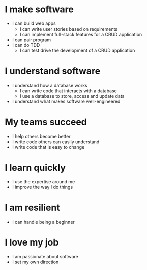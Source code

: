 # I make software
  - I can build web apps
    - I can write user stories based on requirements
    - I can implement full-stack features for a CRUD application
  - I can pair program
  - I can do TDD
    - I can test drive the development of a CRUD application

# I understand software
  - I understand how a database works
    - I can write code that interacts with a database
    - I use a database to store, access and update data
  - I understand what makes software well-engineered

# My teams succeed
  - I help others become better
  - I write code others can easily understand
  - I write code that is easy to change

# I learn quickly
  - I use the expertise around me
  - I improve the way I do things

# I am resilient
  - I can handle being a beginner

# I love my job
  - I am passionate about software
  - I set my own direction